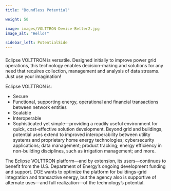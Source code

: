 ```yaml
---
title: "Boundless Potential"

weight: 50

image: images/VOLTTRON-Device-Better2.jpg
image_alt: "Hello!"

sidebar_left: PotentialSide
---
```

### 
Eclipse VOLTTRON is versatile. Designed initially to improve power grid operations, this technology enables decision-making and solutions for any need that requires collection, management and analysis of data streams. Just use your imagination!

Eclipse VOLTTRON is:

* Secure
* Functional, supporting energy, operational and financial transactions between network entities
* Scalable
* Interoperable
* Sophisticated yet simple—providing a readily useful environment for quick, cost-effective solution development.
 Beyond grid and buildings, potential uses extend to improved interoperability between utility systems and proprietary home energy technologies; cybersecurity applications; data management; product tracking; energy efficiency in non-building disciplines, such as irrigation management; and more.

The Eclipse VOLTTRON platform—and by extension, its users—continues to benefit from the U.S. Department of Energy’s ongoing development funding and support. DOE wants to optimize the platform for buildings-grid integration and transactive energy, but the agency also is supportive of alternate uses—and full realization—of the technology’s potential.